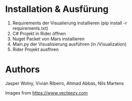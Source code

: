 # Installation & Ausfürung

1. Requirements der Visualierung installieren (pip install -r requirements.txt)
2. C# Projekt in Rider öffnen
3. Nuget Packet von Mars installieren
4. Main.py der Visualisierung ausführen (in /Visualization)
5. Rider Projekt ausfhren

# Authors
Jasper Wolny,
Vivian Ribeiro,
Ahmad Abbas,
Nils Martens

Images from https://www.vecteezy.com
